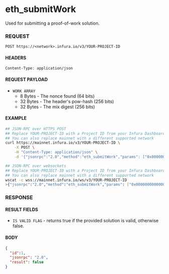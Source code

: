 # eth_submitWork

Used for submitting a proof-of-work solution.

### REQUEST

`POST https://<network>.infura.io/v3/YOUR-PROJECT-ID`

#### HEADERS

`Content-Type: application/json`

#### REQUEST PAYLOAD
- `WORK ARRAY`
    - 8 Bytes - The nonce found (64 bits)
    - 32 Bytes - The header's pow-hash (256 bits)
    - 32 Bytes - The mix digest (256 bits)

#### EXAMPLE
```bash
## JSON-RPC over HTTPS POST
## Replace YOUR-PROJECT-ID with a Project ID from your Infura Dashboard
## You can also replace mainnet with a different supported network
curl https://mainnet.infura.io/v3/YOUR-PROJECT-ID \
    -X POST \
    -H "Content-Type: application/json" \
    -d '{"jsonrpc":"2.0","method":"eth_submitWork","params": ["0x0000000000000001","0x1234567890abcdef1234567890abcdef1234567890abcdef1234567890abcdef","0xD1FE5700000000000000000000000000D1FE5700000000000000000000000000"],"id":1}'

## JSON-RPC over websockets
## Replace YOUR-PROJECT-ID with a Project ID from your Infura Dashboard
## You can also replace mainnet with a different supported network
wscat -c wss://mainnet.infura.io/ws/v3/YOUR-PROJECT-ID
>{"jsonrpc":"2.0","method":"eth_submitWork","params": ["0x0000000000000001","0x1234567890abcdef1234567890abcdef1234567890abcdef1234567890abcdef","0xD1FE5700000000000000000000000000D1FE5700000000000000000000000000"],"id":1}
```

### RESPONSE

#### RESULT FIELDS
- `IS VALID FLAG` - returns true if the provided solution is valid, otherwise false.

#### BODY

```json
{
  "id":1,
  "jsonrpc": "2.0",
  "result": false
}
```
